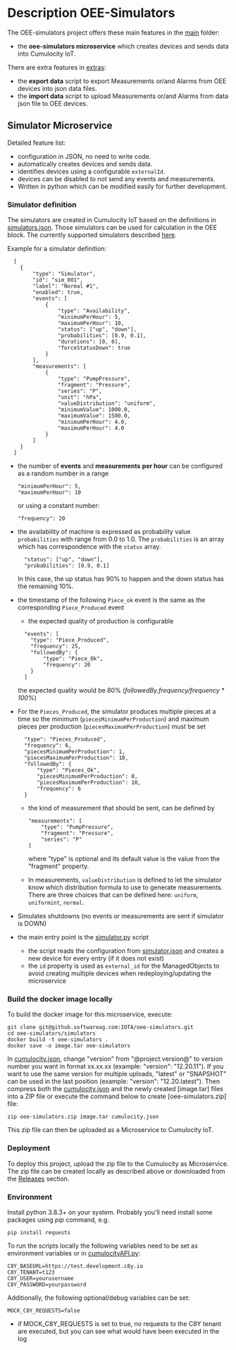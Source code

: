 # Description OEE-Simulators

The OEE-simulators project offers these main features in the [main](main) folder: 
- the **oee-simulators microservice** which creates devices and sends data into Cumulocity IoT.

There are extra features in [extras](extras):
- the **export data** script to export Measurements or/and Alarms from OEE devices into json data files.
- the **import data** script to upload Measurements or/and Alarms from data json file to OEE devices.

## Simulator Microservice
Detailed feature list:
- configuration in JSON, no need to write code.
- automatically creates devices and sends data.
- identifies devices using a configurable `externalId`.
- devices can be disabled to not send any events and measurements.
- Written in python which can be modified easily for further development.

### Simulator definition
The simulators are created in Cumulocity IoT based on the definitions in [simulators.json](main/simulator.json). Those simulators can be used for calculation in the OEE block. The currently supported simulators described [here](simulators.md).

Example for a simulator definition:
```
  [
    {
        "type": "Simulator",
        "id": "sim_001",
        "label": "Normal #1",
        "enabled": true,
        "events": [
            {
                "type": "Availability",
                "minimumPerHour": 5,
                "maximumPerHour": 10,
                "status": ["up", "down"],
                "probabilities": [0.9, 0.1],
                "durations": [0, 0],
                "forceStatusDown": true
            }
        ],
        "measurements": [
            {
                "type": "PumpPressure",
                "fragment": "Pressure",
                "series": "P",
                "unit": "hPa",
                "valueDistribution": "uniform",
                "minimumValue": 1000.0,
                "maximumValue": 1500.0,
                "minimumPerHour": 4.0,
                "maximumPerHour": 4.0
            }
        ]
    }
  ]
```

- the number of **events** and **measurements** **per hour** can be configured as a random number in a range
    ```
    "minimumPerHour": 5,
    "maximumPerHour": 10
    ```
  or using a constant number: 
    ```
    "frequency": 20
    ```
  
- the availability of machine is expressed as probability value `probabilities` with range from 0.0 to 1.0. The `probabilities` is an array which has correspondence with the `status` array.
  ```
    "status": ["up", "down"],
    "probabilities": [0.9, 0.1]
  ```
  In this case, the up status has 90% to happen and the down status has the remaining 10%.

- the timestamp of the following `Piece_ok` event is the same as the corresponding `Piece_Produced` event
  - the expected quality of production is configurable
  ```
    "events": [
      "type": "Piece_Produced",
      "frequency": 25,
      "followedBy": {
          "type": "Piece_Ok",
          "frequency": 20
      }
    ]
  ```
    the expected quality would be 80% (*followedBy.frequency/frequency * 100%*)

- For the `Pieces_Produced`, the simulator produces multiple pieces at a time so the minimum (`piecesMinimumPerProduction`) and maximum pieces per production (`piecesMaximumPerProduction`) must be set
  ```
    "type": "Pieces_Produced",
    "frequency": 6,
    "piecesMinimumPerProduction": 1,
    "piecesMaximumPerProduction": 10,
    "followedBy": {
        "type": "Pieces_Ok",
        "piecesMinimumPerProduction": 0,
        "piecesMaximumPerProduction": 10,
        "frequency": 6
    }
  ```
  - the kind of measurement that should be sent, can be defined by
      ```
      "measurements": [
          "type": "PumpPressure",
          "fragment": "Pressure",
          "series": "P"
      ]
      ```
    where "type" is optional and its default value is the value from the "fragment" property.
  
  - In measurements, `valueDistribution` is defined to let the simulator know which distribution formula to use to generate measurements. There are three choices that can be defined here: `uniform`, `uniformint`, `normal`.

- Simulates shutdowns (no events or measurements are sent if simulator is DOWN)

- the main entry point is the [simulator.py](main/simulator.py) script
  - the script reads the configuration from [simulator.json](main/simulator.json) and creates a new device for every entry (if it does not exist)
  - the `id` property is used as `external_id` for the ManagedObjects to avoid creating multiple devices when redeploying/updating the microservice

### Build the docker image locally

To build the docker image for this microservice, execute:
```
git clone git@github.softwareag.com:IOTA/oee-simulators.git
cd oee-simulators/simulators
docker build -t oee-simulators .
docker save -o image.tar oee-simulators
```
In [cumulocity.json](cumulocity.json), change "version" from "@project.version@" to version number you want in format xx.xx.xx (example: "version": "12.20.11"). If you want to use the same version for multiple uploads, "latest" or "SNAPSHOT" can be used in the last position (example: "version": "12.20.latest").
Then compress both the [cumulocity.json](cumulocity.json) and the newly created [image.tar] files into a ZIP file or execute the command below to create [oee-simulators.zip] file:
```
zip oee-simulators.zip image.tar cumulocity.json 
```
This zip file can then be uploaded as a Microservice to Cumulocity IoT.

### Deployment

To deploy this project, upload the zip file to the Cumulocity as Microservice. The zip file can be created locally as described above or downloaded from the [Releases](https://github.com/SoftwareAG/oee-simulators/releases) section.

### Environment

Install python 3.8.3+ on your system. Probably you'll need install some packages using *pip* command, e.g.
```
pip install requests
```

To run the scripts locally the following variables need to be set as environment variables or in [cumulocityAPI.py](main/cumulocityAPI.py):
```
C8Y_BASEURL=https://test.development.c8y.io 
C8Y_TENANT=t123
C8Y_USER=yourusername
C8Y_PASSWORD=yourpassword
```

Additionally, the following optional/debug variables can be set:
```
MOCK_C8Y_REQUESTS=false
```

- if MOCK_C8Y_REQUESTS is set to true, no requests to the C8Y tenant are executed, but you can see what would have been executed in the log
